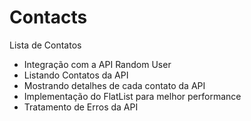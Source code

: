 # Contacts
Lista de Contatos
- Integração com a API Random User
- Listando Contatos da API
- Mostrando detalhes de cada contato da API
- Implementação do FlatList para melhor performance
- Tratamento de Erros da API
